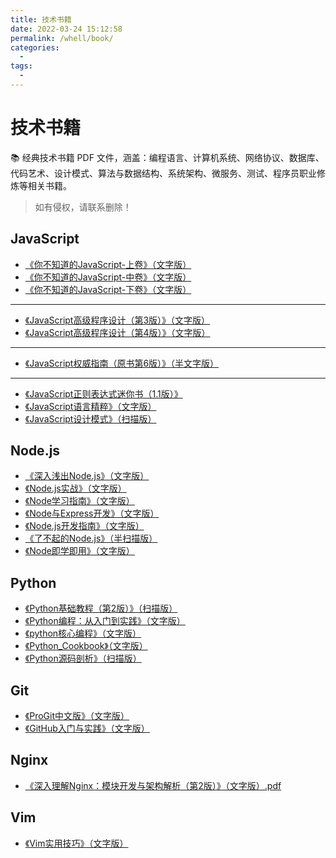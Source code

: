 ```yaml
---
title: 技术书籍
date: 2022-03-24 15:12:58
permalink: /whell/book/
categories:
  - 
tags:
  - 
---
```


# 技术书籍

📚 经典技术书籍 PDF 文件，涵盖：编程语言、计算机系统、网络协议、数据库、代码艺术、设计模式、算法与数据结构、系统架构、微服务、测试、程序员职业修炼等相关书籍。

> 如有侵权，请联系删除！

<!--<ClientOnly>-->
<!--  <MyBookList :bookData="bookData0" />-->
<!--</ClientOnly>-->

<!--<ClientOnly>-->
<!--  <MyBookList :bookData="bookData1" />-->
<!--</ClientOnly>-->

##  JavaScript

- [《你不知道的JavaScript-上卷》（文字版）](https://github.com/oliver556/classic-books/blob/master/JavaScript/《你不知道的JavaScript-上卷》（文字版）.pdf)
- [《你不知道的JavaScript-中卷》（文字版）](https://github.com/oliver556/classic-books/blob/master/JavaScript/《你不知道的JavaScript-中卷》（文字版）.pdf)
- [《你不知道的JavaScript-下卷》（文字版）](https://github.com/oliver556/classic-books/blob/master/JavaScript/《你不知道的JavaScript-下卷》（文字版）.pdf)

---

- [《JavaScript高级程序设计（第3版）》（文字版）](https://github.com/oliver556/classic-books/blob/master/JavaScript/《JavaScript高级程序设计（第3版）》（文字版）.pdf)
- [《JavaScript高级程序设计（第4版）》（文字版）](https://github.com/oliver556/classic-books/blob/master/JavaScript/《JavaScript高级程序设计（第4版）》（文字版）.pdf)

---

- [《JavaScript权威指南（原书第6版）》（半文字版）](https://github.com/oliver556/classic-books/blob/master/JavaScript/《JavaScript权威指南（原书第6版）》（半文字版）.pdf)

---

- [《JavaScript正则表达式迷你书（1.1版）》](https://github.com/oliver556/classic-books/blob/master/JavaScript/《JavaScript权威指南（原书第6版）》（半文字版）.pdf)
- [《JavaScript语言精粹》（文字版）](https://github.com/oliver556/classic-books/blob/master/JavaScript/《JavaScript语言精粹》（文字版）.pdf)
- [《JavaScript设计模式》（扫描版）](https://github.com/oliver556/classic-books/blob/master/JavaScript/《JavaScript设计模式》（扫描版）.pdf)

## Node.js

- [《深入浅出Node.js》（文字版）](https://github.com/oliver556/classic-books/blob/master/Node/《深入浅出Node.js》（文字版）.pdf)
- [《Node.js实战》（文字版）](https://github.com/oliver556/classic-books/blob/master/Node/《Node.js实战》（文字版）.pdf)
- [《Node学习指南》（文字版）](https://github.com/oliver556/classic-books/blob/master/Node/《Node学习指南》（文字版）.pdf)
- [《Node与Express开发》（文字版）](https://github.com/oliver556/classic-books/blob/master/Node/《Node与Express开发》（文字版）.pdf)
- [《Node.js开发指南》（文字版）](https://github.com/oliver556/classic-books/blob/master/Node/《Node.js开发指南》（文字版）.pdf)
- [《了不起的Node.js》（半扫描版）](https://github.com/oliver556/classic-books/blob/master/Node/《了不起的Node.js》（半扫描版）.pdf)
- [《Node即学即用》（文字版）](https://github.com/oliver556/classic-books/blob/master/Node/《Node即学即用》（文字版）.pdf)

## Python

- [《Python基础教程（第2版）》（扫描版）](https://github.com/oliver556/classic-books/blob/master/Python/《Python基础教程（第2版）》（扫描版）.pdf)
- [《Python编程：从入门到实践》（文字版）](https://github.com/oliver556/classic-books/blob/master/Python/《Python编程：从入门到实践》（文字版）.pdf)
- [《python核心编程》（文字版）](https://github.com/oliver556/classic-books/blob/master/Python/《python核心编程》（文字版）.pdf)
- [《Python_Cookbook》（文字版）](https://github.com/oliver556/classic-books/blob/master/Python/《Python_Cookbook》（文字版）.pdf)
- [《Python源码剖析》（扫描版）](https://github.com/oliver556/classic-books/blob/master/Python/《Python源码剖析》（扫描版）.pdf)

## Git

- [《ProGit中文版》（文字版）](https://github.com/oliver556/classic-books/blob/master/Git/《ProGit中文版》（文字版）.pdf)
- [《GitHub入门与实践》（文字版）](https://github.com/oliver556/classic-books/blob/master/Git/《GitHub入门与实践》（文字版）.pdf)

## Nginx
- [《深入理解Nginx：模块开发与架构解析（第2版）》（文字版）.pdf](https://github.com/oliver556/classic-books/blob/master/Nginx/《深入理解Nginx：模块开发与架构解析（第2版）》（文字版）.pdf)

## Vim
- [《Vim实用技巧》（文字版）](https://github.com/oliver556/classic-books/blob/master/Vim/《Vim实用技巧》（文字版）.pdf)

<script>
export default {
  data() {
    return {
      // 搜索引擎
      bookData0: [
        {
            "classification":"前端开发书单",
            "children": [
              {
                "bookName":"JavaScript高级程序设计（第3版）",
                "bookImgUrl": "https://cdn.jsdelivr.net/gh/oliver556/image-hosting@master/BookList/s8958650.2nvh3lc3okg0.webp",
                "recommended":"5",
                "lastRead":"2021"
              },
              {
                "bookName":"你不知道的 JavaScript（上）",
                "bookImgUrl": "https://cdn.jsdelivr.net/gh/oliver556/image-hosting@master/BookList/s28033372.7engvrgbmbw0.webp",
                "recommended":"5",
                "lastRead":"2021"
              },
              {
                "bookName":"你不知道的 JavaScript（中）",
                "bookImgUrl": "https://cdn.jsdelivr.net/gh/oliver556/image-hosting@master/BookList/s28969600.mdg9jmeo41s.webp",
                "recommended":"5",
                "lastRead":"2021"
              },
              {
                "bookName":"你不知道的 JavaScript（下）",
                "bookImgUrl": "https://cdn.jsdelivr.net/gh/oliver556/image-hosting@master/BookList/s29656379.4i7mcr5agfi0.webp",
                "recommended":"5",
                "lastRead":"2021"
              },
            ]
        }
      ],
      bookData1: [
        {
            "classification":"能力提升书单",
            "children": [
              {
                "bookName":"JavaScript高级程序设计（第3版）",
                "bookImgUrl": "https://cdn.jsdelivr.net/gh/oliver556/image-hosting@master/BookList/s8958650.2nvh3lc3okg0.webp",
                "recommended":"5",
                "lastRead":"2021"
              },
              {
                "bookName":"你不知道的 JavaScript（上）",
                "bookImgUrl": "https://cdn.jsdelivr.net/gh/oliver556/image-hosting@master/BookList/s28033372.7engvrgbmbw0.webp",
                "recommended":"5",
                "lastRead":"2021"
              },
              {
                "bookName":"你不知道的 JavaScript（中）",
                "bookImgUrl": "https://cdn.jsdelivr.net/gh/oliver556/image-hosting@master/BookList/s28969600.mdg9jmeo41s.webp",
                "recommended":"5",
                "lastRead":"2021"
              },
              {
                "bookName":"你不知道的 JavaScript（下）",
                "bookImgUrl": "https://cdn.jsdelivr.net/gh/oliver556/image-hosting@master/BookList/s29656379.4i7mcr5agfi0.webp",
                "recommended":"5",
                "lastRead":"2021"
              },
              {
                "bookName":"你不知道的 JavaScript（下）",
                "bookImgUrl": "https://cdn.jsdelivr.net/gh/oliver556/image-hosting@master/BookList/s29656379.4i7mcr5agfi0.webp",
                "recommended":"5",
                "lastRead":"2021"
              },
              {
                "bookName":"你不知道的 JavaScript（下）",
                "bookImgUrl": "https://cdn.jsdelivr.net/gh/oliver556/image-hosting@master/BookList/s29656379.4i7mcr5agfi0.webp",
                "recommended":"5",
                "lastRead":"2021"
              },
              {
                "bookName":"你不知道的 JavaScript（下）",
                "bookImgUrl": "https://cdn.jsdelivr.net/gh/oliver556/image-hosting@master/BookList/s29656379.4i7mcr5agfi0.webp",
                "recommended":"5",
                "lastRead":"2021"
              },
            ]
        }
      ]
    }
  }
}
</script>
